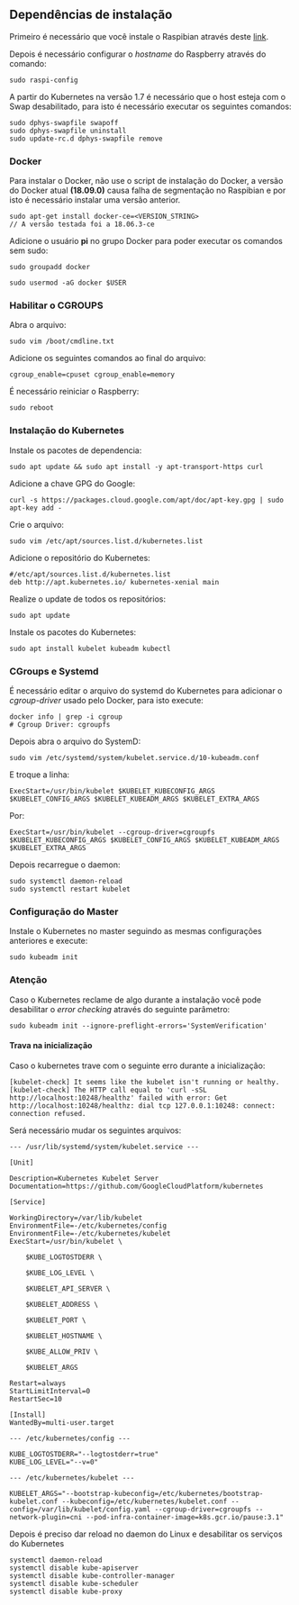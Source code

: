 
## Dependências de instalação


Primeiro é necessário que você instale o Raspibian através deste [link](https://www.raspberrypi.org/downloads/raspbian/).

Depois é necessário configurar o *hostname* do Raspberry através do comando:

```
sudo raspi-config

```

A partir do Kubernetes na versão 1.7 é necessário que o host esteja com o Swap desabilitado, para isto é necessário executar os seguintes comandos:

```
sudo dphys-swapfile swapoff
sudo dphys-swapfile uninstall
sudo update-rc.d dphys-swapfile remove
```

### Docker

Para instalar o Docker, não use o script de instalação do Docker, a versão do Docker atual **(18.09.0)** causa falha de segmentação no Raspibian e por isto é necessário instalar uma versão anterior.

```
sudo apt-get install docker-ce=<VERSION_STRING>
// A versão testada foi a 18.06.3-ce
```

Adicione o usuário **pi** no grupo Docker para poder executar os comandos sem sudo:

```
sudo groupadd docker
```

```
sudo usermod -aG docker $USER
```


### Habilitar o CGROUPS

Abra o arquivo:

```
sudo vim /boot/cmdline.txt
```

Adicione os seguintes comandos ao final do arquivo:

```
cgroup_enable=cpuset cgroup_enable=memory
```

É necessário reiniciar o Raspberry:

```
sudo reboot
```

### Instalação do Kubernetes

Instale os pacotes de dependencia:

```
sudo apt update && sudo apt install -y apt-transport-https curl
```

Adicione a chave GPG do Google:

```
curl -s https://packages.cloud.google.com/apt/doc/apt-key.gpg | sudo apt-key add -
```

Crie o arquivo:

```
sudo vim /etc/apt/sources.list.d/kubernetes.list
```

Adicione o repositório do Kubernetes:

```
#/etc/apt/sources.list.d/kubernetes.list
deb http://apt.kubernetes.io/ kubernetes-xenial main
```

Realize o update de todos os repositórios:

```
sudo apt update

```

Instale os pacotes do Kubernetes:

```
sudo apt install kubelet kubeadm kubectl

```


### CGroups e Systemd

É necessário editar o arquivo do systemd do Kubernetes para adicionar o *cgroup-driver* usado pelo Docker, para isto execute:


```
docker info | grep -i cgroup
# Cgroup Driver: cgroupfs
```

Depois abra o arquivo do SystemD:

```
sudo vim /etc/systemd/system/kubelet.service.d/10-kubeadm.conf
```

E troque a linha:

```
ExecStart=/usr/bin/kubelet $KUBELET_KUBECONFIG_ARGS $KUBELET_CONFIG_ARGS $KUBELET_KUBEADM_ARGS $KUBELET_EXTRA_ARGS
```

Por:

```
ExecStart=/usr/bin/kubelet --cgroup-driver=cgroupfs $KUBELET_KUBECONFIG_ARGS $KUBELET_CONFIG_ARGS $KUBELET_KUBEADM_ARGS $KUBELET_EXTRA_ARGS
```

Depois recarregue o daemon:

```
sudo systemctl daemon-reload
sudo systemctl restart kubelet
```

### Configuração do Master

Instale o Kubernetes no master seguindo as mesmas configurações anteriores e execute:

```
sudo kubeadm init
```

### Atenção

Caso o Kubernetes reclame de algo durante a instalação você pode desabilitar o *error checking* através do seguinte parâmetro:

```
sudo kubeadm init --ignore-preflight-errors='SystemVerification'
```

#### Trava na inicialização

Caso o kubernetes trave com o seguinte erro durante a inicialização:

```
[kubelet-check] It seems like the kubelet isn't running or healthy.
[kubelet-check] The HTTP call equal to 'curl -sSL http://localhost:10248/healthz' failed with error: Get http://localhost:10248/healthz: dial tcp 127.0.0.1:10248: connect: connection refused.
```

Será necessário mudar os seguintes arquivos:

```
--- /usr/lib/systemd/system/kubelet.service ---

[Unit] 

Description=Kubernetes Kubelet Server 
Documentation=https://github.com/GoogleCloudPlatform/kubernetes

[Service] 

WorkingDirectory=/var/lib/kubelet
EnvironmentFile=-/etc/kubernetes/config
EnvironmentFile=-/etc/kubernetes/kubelet
ExecStart=/usr/bin/kubelet \

    $KUBE_LOGTOSTDERR \

    $KUBE_LOG_LEVEL \

    $KUBELET_API_SERVER \

    $KUBELET_ADDRESS \

    $KUBELET_PORT \

    $KUBELET_HOSTNAME \

    $KUBE_ALLOW_PRIV \

    $KUBELET_ARGS

Restart=always
StartLimitInterval=0
RestartSec=10

[Install]
WantedBy=multi-user.target

```

```
--- /etc/kubernetes/config ---

KUBE_LOGTOSTDERR="--logtostderr=true"
KUBE_LOG_LEVEL="--v=0"
```

```
--- /etc/kubernetes/kubelet ---

KUBELET_ARGS="--bootstrap-kubeconfig=/etc/kubernetes/bootstrap-kubelet.conf --kubeconfig=/etc/kubernetes/kubelet.conf --config=/var/lib/kubelet/config.yaml --cgroup-driver=cgroupfs --network-plugin=cni --pod-infra-container-image=k8s.gcr.io/pause:3.1"
```

Depois é preciso dar reload no daemon do Linux e desabilitar os serviços do Kubernetes

```
systemctl daemon-reload
systemctl disable kube-apiserver
systemctl disable kube-controller-manager
systemctl disable kube-scheduler
systemctl disable kube-proxy

```
 



